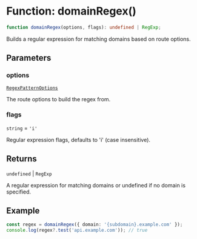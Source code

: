 # Function: domainRegex()

```ts
function domainRegex(options, flags): undefined | RegExp;
```

Builds a regular expression for matching domains based on route options.

## Parameters

### options

[`RegexPatternOptions`](../../declarations/interfaces/RegexPatternOptions.md)

The route options to build the regex from.

### flags

`string` = `'i'`

Regular expression flags, defaults to 'i' (case insensitive).

## Returns

`undefined` \| `RegExp`

A regular expression for matching domains or undefined if no domain is specified.

## Example

```typescript
const regex = domainRegex({ domain: '{subdomain}.example.com' });
console.log(regex?.test('api.example.com')); // true
```
